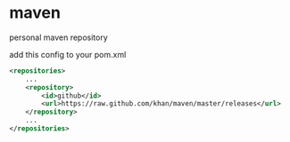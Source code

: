 maven
=====

personal maven repository

add this config to your pom.xml
```xml
<repositories>
    ...
  	<repository>
		<id>github</id>
		<url>https://raw.github.com/khan/maven/master/releases</url>
	</repository>
    ...
</repositories>
```

